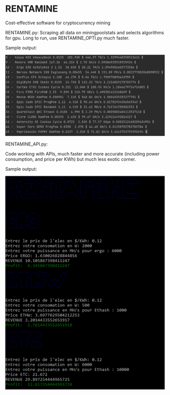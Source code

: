 # RENTAMINE
Cost-effective software for cryptocurrency mining

RENTAMINE.py:
Scraping all data on miningpoolstats and selects algorithms for gpu.
Long to run, use RENTAMINE_OPTI.py much faster.

Sample output:

![img.png](img.png)

RENTAMINE_API.py:

Code working with APIs, much faster and more accurate (including power consumption, and price per KWh) but much less exotic corner.

Sample output:

![img_1.png](img_1.png)